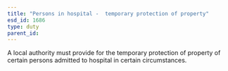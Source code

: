 ```yaml
---
title: "Persons in hospital -  temporary protection of property"
esd_id: 1686
type: duty
parent_id:  
---
```


A local authority must provide for the temporary protection of property of certain persons admitted to hospital in certain circumstances.

